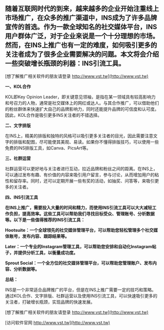 ## **随着互联网时代的到来，越来越多的企业开始注重线上市场推广，在众多的推广渠道中，INS成为了许多品牌宣传的首选。作为一款全球知名的社交媒体平台，INS用户群体广泛，对于企业来说是一个十分理想的市场。然而，在INS上推广也有一定的难度，如何吸引更多的关注者成为了很多企业需要解决的问题。本文将会介绍一些突破增长瓶颈的利器：INS引流工具。**

[想了解推广相关软件的朋友请登录 http://www.vst.tw](http://www.vst.tw)

**一、KOL合作**

KOL即Key Opinion Leader，即关键意见领袖，是指在某一领域具有较高影响力和号召力的人物，通常是社交媒体上的网红或达人。与其合作推广，可以借助他们的粉丝群体来快速扩大自己的品牌影响力，同时还能提升品牌的可信度和认可度。因此，KOL合作是吸引更多INS关注者的不错选择。

**二、文字排版**

在INS上，精美的排版和独特的风格可以吸引更多关注者的目光，因此需要注意文字的排版和配图，尽可能使其美观、易读。如果你不懂得排版技巧，可以使用一些免费的INS排版工具，如Canva、PicsArt等。

**三、社群运营**

社群运营可以更好地与关注者进行互动，拉近品牌和粉丝之间的距离。在INS上，可以通过发布有趣、有价值的内容来吸引用户留言，参与讨论，从而增加用户的粘性和留存率。同时，还可以定期开展一些有奖的活动，如抽奖、问答等，来吸引更多的关注者。

**四、INS引流工具**

**在INS上推广，需要投入大量的时间和精力，而使用INS引流工具可以大大减轻工作负担，提高效率。这些工具可以帮助我们寻找目标受众、管理账号、分析数据等。以下是一些值得推荐的INS引流工具：**

**Hootsuite：一个全球领先的社交媒体管理平台，可以帮助您轻松管理多个社交媒体账号，发布内容、跟踪结果等。**

**Later：一个专业的Instagram管理工具，可以帮助您安排和自动化Instagram帖子，并提供分析工具，以衡量成功度。**

**Sprout Social：一个全方位的社交媒体管理平台，可以帮助您管理账户、发布内容、分析数据等。**

**总结：**

INS是一个非常适合品牌推广的平台，但是在INS上推广需要一定的技巧和策略。通过KOL合作、文字排版、社群运营以及使用INS引流工具，可以快速吸引更多的关注者，打破增长瓶颈，实现品牌的快速发展。

[想了解推广相关软件的朋友请登录 http://www.vst.tw](http://www.vst.tw)


[访问软件官网 http://www.vst.tw](http://www.vst.tw)
